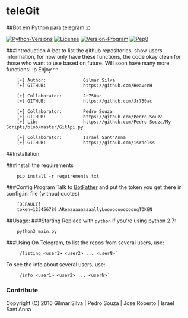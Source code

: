 # teleGit
##Bot em Python para telegram :p

[![Python-Versions](https://img.shields.io/badge/python-2.6%2C%202.7%2C%203.3%2C%203.4%2C%203.5-blue.svg)](https://www.python.org/)
[![License](https://img.shields.io/badge/license-MIT-33CCFF.svg)](https://opensource.org/licenses/MIT)
[![Version-Program](https://img.shields.io/badge/version-1.0-orange.svg)](https://github.com/HeavenH/teleGit/releases)
[![Pep8](https://img.shields.io/badge/style-pep8-FF0000.svg)](https://www.python.org/dev/peps/pep-0008/)

###Introduction
    A bot to list the github repositories, show users information,
    for now only have these functions, the code okay clean for those who want to use based on future.
    Will soon have many more functions! :p
    Enjoy ^^

```
    [+] Author:              Gilmar Silva
    [+] GITHUB:              https://github.com/HeavenH
    
    [+] Collaborator:        Jr750ac
    [+] GITHUB:              https://github.com/Jr750ac
    
    [+] Collaborator:        Pedro Souza
    [+] GITHUB:              https://github.com/Pedro-Souza
    [+] Lib:                 https://github.com/Pedro-Souza/My-Scripts/blob/master/GitApi.py
    
    [+] Collaborator:        Israel Sant'Anna
    [+] GITHUB:              https://github.com/israelss
```

##Installation:

###Install the requirements

```
    pip install -r requirements.txt
```
###Config Program
Talk to [BotFather](https://telegram.me/BotFather) and put the token you get there in config.ini file (without quotes)
```
    [DEFAULT]
    token=123456789:AReaaaaaaaaaallyLooooooooooongTOKEN
```
##Usage:
###Starting
Replace with `python` if you're using python 2.7:
```
    python3 main.py
```
###Using
On Telegram, to list the repos from several users, use:
```
    `/listing <user1> <user2> ... <userN>`
```

To see the info about several users, use:
```
    `/info <user1> <user2> ... <userN>`
```

### Contribute
Copyright (C) 2016 Gilmar Silva | Pedro Souza | Jose Roberto | Israel Sant'Anna
